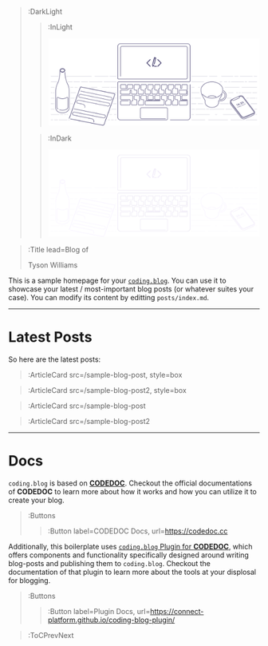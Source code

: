 > :DarkLight
> > :InLight
> >
> > ![banner](src/assets/images/cb-banner.svg)
>
> > :InDark
> >
> > ![banner](src/assets/images/cb-banner-dark.svg)

> :Title lead=Blog of
>
> Tyson Williams

This is a sample homepage for your [`coding.blog`](https://coding.blog). You can use
it to showcase your latest / most-important blog posts (or whatever suites your case).
You can modify its content by editting `posts/index.md`.

---

# Latest Posts

So here are the latest posts:

> :ArticleCard src=/sample-blog-post, style=box

> :ArticleCard src=/sample-blog-post2, style=box

> :ArticleCard src=/sample-blog-post

> :ArticleCard src=/sample-blog-post2

---

# Docs

`coding.blog` is based on [**CODEDOC**](https://codedoc.cc). Checkout the official documentations
of **CODEDOC** to learn more about how it works and how you can utilize it to create your blog.

> :Buttons
> > :Button label=CODEDOC Docs, url=https://codedoc.cc

Additionally, this boilerplate uses [`coding.blog` Plugin for **CODEDOC**](https://github.com/CONNECT-platform/coding-blog-plugin),
which offers components and functionality specifically designed around writing blog-posts
and publishing them to `coding.blog`. Checkout the documentation of that plugin to learn more
about the tools at your displosal for blogging.

> :Buttons
> > :Button label=Plugin Docs, url=https://connect-platform.github.io/coding-blog-plugin/

> :ToCPrevNext
